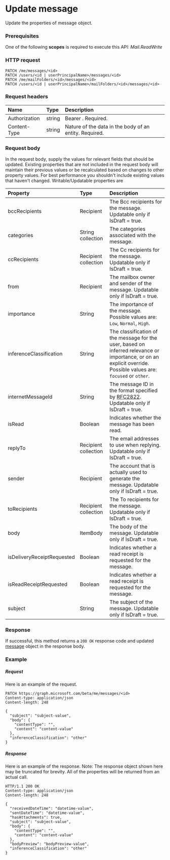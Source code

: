 # Update message

Update the properties of message object.
### Prerequisites
One of the following **scopes** is required to execute this API:
*Mail.ReadWrite*
### HTTP request
<!-- { "blockType": "ignored" } -->
```http
PATCH /me/messages/<id>
PATCH /users/<id | userPrincipalName>/messages/<id>
PATCH /me/mailFolders/<id>/messages/<id>
PATCH /users/<id | userPrincipalName>/mailFolders/<id>/messages/<id>
```
### Request headers
| Name       | Type | Description|
|:-----------|:------|:----------|
| Authorization  | string  | Bearer <token>. Required. |
| Content-Type | string  | Nature of the data in the body of an entity. Required. |
### Request body
In the request body, supply the values for relevant fields that should be updated. Existing properties that are not included in the request body will maintain their previous values or be recalculated based on changes to other property values. For best performance you shouldn't include existing values that haven't changed. Writable/Updatable properties are

| Property	   | Type	|Description|
|:---------------|:--------|:----------|
|bccRecipients|Recipient|The Bcc recipients for the message. Updatable only if IsDraft = true.|
|categories|String collection|The categories associated with the message.|
|ccRecipients|Recipient collection|The Cc recipients for the message. Updatable only if IsDraft = true.|
|from|Recipient|The mailbox owner and sender of the message. Updatable only if IsDraft = true.|
|importance|String|The importance of the message. Possible values are: `Low`, `Normal`, `High`.|
|inferenceClassification | String | The classification of the message for the user, based on inferred relevance or importance, or on an explicit override. Possible values are: `focused` or `other`. |
|internetMessageId |String |The message ID in the format specified by [RFC2822](http://www.ietf.org/rfc/rfc2822.txt). Updatable only if IsDraft = true.|
|isRead|Boolean|Indicates whether the message has been read.|
|replyTo|Recipient collection|The email addresses to use when replying. Updatable only if IsDraft = true.|
|sender|Recipient|The account that is actually used to generate the message. Updatable only if IsDraft = true.|
|toRecipients|Recipient collection|The To recipients for the message. Updatable only if IsDraft = true.|
|body|ItemBody|The body of the message. Updatable only if IsDraft = true.|
|isDeliveryReceiptRequested|Boolean|Indicates whether a read receipt is requested for the message.|
|isReadReceiptRequested|Boolean|Indicates whether a read receipt is requested for the message.|
|subject|String|The subject of the message. Updatable only if IsDraft = true.|

### Response
If successful, this method returns a `200 OK` response code and updated [message](../resources/message.md) object in the response body.
### Example
##### Request
Here is an example of the request.
<!-- {
  "blockType": "request",
  "name": "update_message"
}-->
```http
PATCH https://graph.microsoft.com/beta/me/messages/<id>
Content-type: application/json
Content-length: 248

{
  "subject": "subject-value",
  "body": {
    "contentType": "",
    "content": "content-value"
  },
  "inferenceClassification": "other"
}
```
##### Response
Here is an example of the response. Note: The response object shown here may be truncated for brevity. All of the properties will be returned from an actual call.
<!-- {
  "blockType": "response",
  "truncated": true,
  "@odata.type": "microsoft.graph.message"
} -->
```http
HTTP/1.1 200 OK
Content-type: application/json
Content-length: 248

{
  "receivedDateTime": "datetime-value",
  "sentDateTime": "datetime-value",
  "hasAttachments": true,
  "subject": "subject-value",
  "body": {
    "contentType": "",
    "content": "content-value"
  },
  "bodyPreview": "bodyPreview-value",
  "inferenceClassification": "other"
}
```

<!-- uuid: 8fcb5dbc-d5aa-4681-8e31-b001d5168d79
2015-10-25 14:57:30 UTC -->
<!-- {
  "type": "#page.annotation",
  "description": "Update message",
  "keywords": "",
  "section": "documentation",
  "tocPath": ""
}-->
